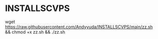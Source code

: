 # INSTALLSCVPS 
wget  https://raw.githubusercontent.com/Andyyuda/INSTALLSCVPS/main/zz.sh && chmod +x zz.sh && ./zz.sh
